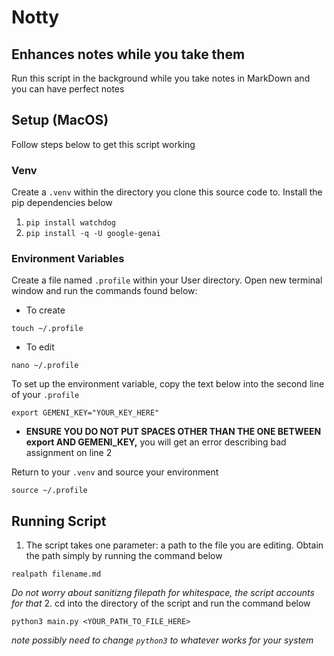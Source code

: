 # Notty


## Enhances notes while you take them

Run this script in the background while you take notes in MarkDown and you can have perfect notes

## Setup (MacOS)
Follow steps below to get this script working

### Venv
Create a ```.venv``` within the directory you clone this source code to. Install the pip dependencies below
1. ```pip install watchdog```
2. ```pip install -q -U google-genai```


### Environment Variables
Create a file named ```.profile``` within your User directory. Open new terminal window and run the commands found below:
- To create
```
touch ~/.profile
```
- To edit
```
nano ~/.profile
```

To set up the environment variable, copy the text below into the second line of your ```.profile```
```
export GEMENI_KEY="YOUR_KEY_HERE"
```
- **ENSURE YOU DO NOT PUT SPACES OTHER THAN THE ONE BETWEEN export AND GEMENI_KEY,** you will get an error describing bad assignment on line 2

Return to your ```.venv``` and source your environment
```
source ~/.profile
```

## Running Script
1. The script takes one parameter: a path to the file you are editing. Obtain the path simply by running the command below
```
realpath filename.md
```
*Do not worry about sanitizng filepath for whitespace, the script accounts for that*
2. cd into the directory of the script and run the command below
```
python3 main.py <YOUR_PATH_TO_FILE_HERE>
```
*note possibly need to change ```python3``` to whatever works for your system*
